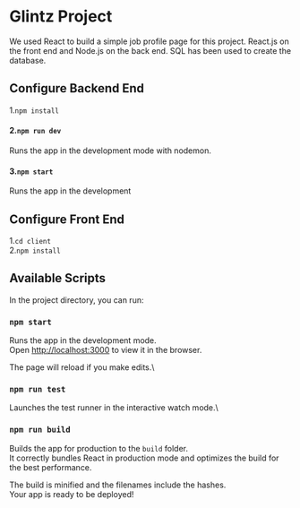# Glintz Project

We used React to build a simple job profile page for this project. React.js on the front end and Node.js on the back end. SQL has been used to create the database.

## Configure Backend End

1.`npm install`

#### 2.`npm run dev`

Runs the app in the development mode with nodemon.

#### 3.`npm start`

Runs the app in the development

## Configure Front End

1.`cd client`\
 2.`npm install`

## Available Scripts

In the project directory, you can run:

### `npm start`

Runs the app in the development mode.\
Open [http://localhost:3000](http://localhost:3000) to view it in the browser.

The page will reload if you make edits.\

### `npm run test`

Launches the test runner in the interactive watch mode.\

### `npm run build`

Builds the app for production to the `build` folder.\
It correctly bundles React in production mode and optimizes the build for the best performance.

The build is minified and the filenames include the hashes.\
Your app is ready to be deployed!

